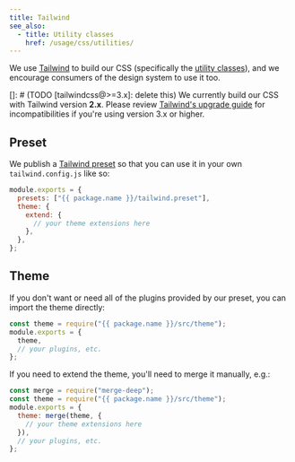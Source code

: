 ```yaml
---
title: Tailwind
see_also:
  - title: Utility classes
    href: /usage/css/utilities/
---
```


We use [Tailwind] to build our CSS (specifically the [utility classes](/usage/css/utilities/)), and we encourage consumers of the design system to use it too.

<div class="p-16 bg-blue-1 rounded-4 mb-28 flex gap-16">
  <sfgov-icon symbol="alert"></sfgov-icon>
  <div class="text-small">
    []: # (TODO [tailwindcss@>=3.x]: delete this)
    We currently build our CSS with Tailwind version <b>2.x</b>. Please review <a href="https://tailwindcss.com/docs/upgrade-guide">Tailwind's upgrade guide</a> for incompatibilities if you're using version 3.x or higher.
  </div>
</div>

## Preset

We publish a [Tailwind preset][presets] so that you can use it in your own `tailwind.config.js` like so:

```js filename="tailwind.config.js"
module.exports = {
  presets: ["{{ package.name }}/tailwind.preset"],
  theme: {
    extend: {
      // your theme extensions here
    },
  },
};
```

## Theme

If you don't want or need all of the plugins provided by our preset, you can import the theme directly:

```js filename="tailwind.config.js"
const theme = require("{{ package.name }}/src/theme");
module.exports = {
  theme,
  // your plugins, etc.
};
```

If you need to extend the theme, you'll need to merge it manually, e.g.:

```js filename="tailwind.config.js"
const merge = require("merge-deep");
const theme = require("{{ package.name }}/src/theme");
module.exports = {
  theme: merge(theme, {
    // your theme extensions here
  }),
  // your plugins, etc.
};
```

[tailwind]: https://v2.tailwindcss.com/
[presets]: https://v2.tailwindcss.com/docs/presets
